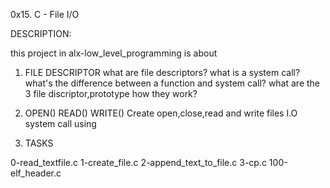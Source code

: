 0x15. C - File I/O


DESCRIPTION:

this project in alx-low_level_programming is about 

1. FILE DESCRIPTOR
what are file descriptors?
what is a system call?
what's the difference between a function and system call?
what are the 3 file discriptor,prototype how they work?

2. OPEN() READ() WRITE()
Create open,close,read and write files
I.O system call using

3. TASKS

0-read_textfile.c
1-create_file.c
2-append_text_to_file.c
3-cp.c
100-elf_header.c

